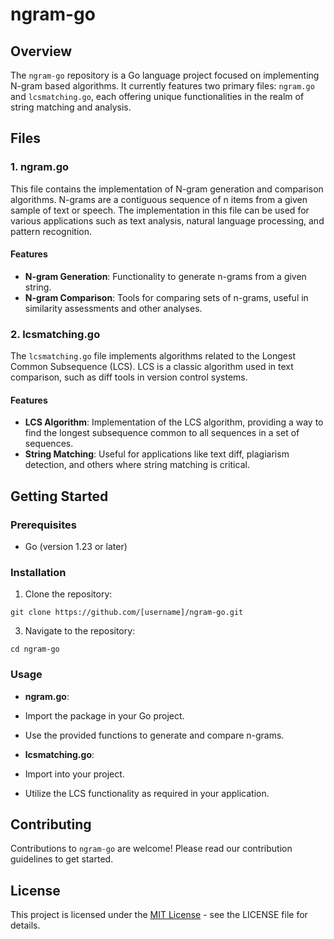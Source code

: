 # ngram-go

## Overview

The `ngram-go` repository is a Go language project focused on implementing N-gram based algorithms. It currently features two primary files: `ngram.go` and `lcsmatching.go`, each offering unique functionalities in the realm of string matching and analysis.

## Files

### 1. ngram.go

This file contains the implementation of N-gram generation and comparison algorithms. N-grams are a contiguous sequence of n items from a given sample of text or speech. The implementation in this file can be used for various applications such as text analysis, natural language processing, and pattern recognition.

#### Features

- **N-gram Generation**: Functionality to generate n-grams from a given string.
- **N-gram Comparison**: Tools for comparing sets of n-grams, useful in similarity assessments and other analyses.

### 2. lcsmatching.go

The `lcsmatching.go` file implements algorithms related to the Longest Common Subsequence (LCS). LCS is a classic algorithm used in text comparison, such as diff tools in version control systems.

#### Features

- **LCS Algorithm**: Implementation of the LCS algorithm, providing a way to find the longest subsequence common to all sequences in a set of sequences.
- **String Matching**: Useful for applications like text diff, plagiarism detection, and others where string matching is critical.

## Getting Started

### Prerequisites

- Go (version 1.23 or later)

### Installation

1. Clone the repository:
   
`git clone https://github.com/[username]/ngram-go.git`

3. Navigate to the repository:
   
`cd ngram-go`

### Usage

- **ngram.go**: 
- Import the package in your Go project.
- Use the provided functions to generate and compare n-grams.

- **lcsmatching.go**:
- Import into your project.
- Utilize the LCS functionality as required in your application.

## Contributing

Contributions to `ngram-go` are welcome! Please read our contribution guidelines to get started.

## License

This project is licensed under the [MIT License](LICENSE.md) - see the LICENSE file for details.
